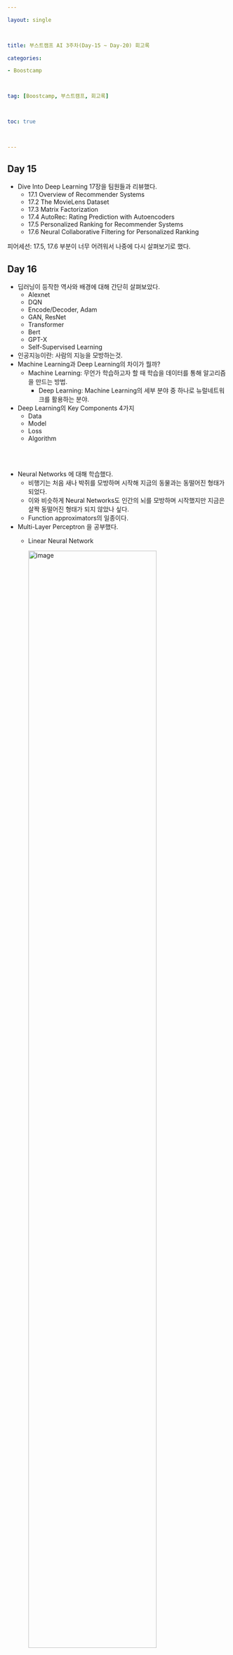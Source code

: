 ```yaml
---

layout: single

  

title: 부스트캠프 AI 3주차(Day-15 ~ Day-20) 회고록

categories:

- Boostcamp

  

tag: [Boostcamp, 부스트캠프, 회고록]

  

toc: true

  

---
```

## Day 15
+ Dive Into Deep Learning 17장을 팀원들과 리뷰했다.
  + 17.1 Overview of Recommender Systems
  + 17.2 The MovieLens Dataset
  + 17.3 Matrix Factorization
  + 17.4 AutoRec: Rating Prediction with Autoencoders
  + 17.5 Personalized Ranking for Recommender Systems
  + 17.6 Neural Collaborative Filtering for Personalized Ranking
  
피어세션: 17.5, 17.6 부분이 너무 어려워서 나중에 다시 살펴보기로 했다.
## Day 16
+ 딥러닝이 등작한 역사와 배경에 대해 간단히 살펴보았다.
  + Alexnet
  + DQN
  + Encode/Decoder, Adam
  + GAN, ResNet
  + Transformer
  + Bert
  + GPT-X
  + Self-Supervised Learning
+ 인공지능이란: 사람의 지능을 모방하는것.
+ Machine Learning과 Deep Learning의 차이가 뭘까?
  + Machine Learning: 무언가 학습하고자 할 때 학습을 데이터를 통해 알고리즘을 만드는 방법.
    + Deep Learning: Machine Learning의 세부 분야 중 하나로 뉴럴네트워크를 활용하는 분야.
+ Deep Learning의 Key Components 4가지
  + Data
  + Model
  + Loss
  + Algorithm

<br>
<br>

+ Neural Networks 에 대해 학습했다.
  + 비행기는 처음 새나 박쥐를 모방하며 시작해 지금의 동물과는 동떨어진 형태가 되었다.
  + 이와 비슷하게 Neural Networks도 인간의 뇌를 모방하며 시작했지만 지금은 살짝 동떨어진 형태가 되지 않았나 싶다.
  + Function approximators의 일종이다.
+ Multi-Layer Perceptron 을 공부했다.
  + Linear Neural Network

    <img width="80%" alt="image" src="https://user-images.githubusercontent.com/94548914/194794486-8ebf2c07-e752-493f-9ea1-ca3edb6d36ed.png">

  + Mult Layer Perceptron
  
    <img width="80%" alt="image" src="https://user-images.githubusercontent.com/94548914/194794581-ab453716-ad93-4c5e-bb42-f88d924a5b60.png">


<br>
<br>

+ Optimization
  + Generalization
    + 모델이 학습된 데이터 이외의 일반적인 unseendata에 대해 얼마나 잘 동작하는지를 말한다.
  + Under-fitting vs. over-fitting
    + Under-fitting 되면 성능이 떨어진다.
    + Over-fitting 되면 Generalization이 떨어진다.
  + Cross validation
    + K-fold validation 이라고도 한다.
    + Train data를 k개로 나누어 k개의 데이터 끼리 교차로 Vaildation data로 활용한다.
    + 하이퍼 파라미터의 최적을 Cross validation으로 찾고, 하이퍼 파라미터를 가지고 모든 train data를 학습시킨다.
  + Bias-variance tradeoff
    + Bias는 표적으로 부터 전체적으로 얼마나 떨어져 있는지 거리를 말한다.
    + Variance는 데이터들 끼리 얼마나 뭉쳐 있는지 여부를 말한다.
    + Bias와 Variance 간에는 Tradeoff가 존재한다.

      <img width="80%" alt="image" src="https://user-images.githubusercontent.com/94548914/194795614-baff2f17-0619-47e0-86d1-1d469ca16264.png">

  + Bootstrapping
    + 학습 데이터 중 Subsmapling으로 여러개의 셋을 만들어 학습하겠다.
  + Bagging and boosting
    + Bootstrapping aggregating
      + 여러개의 모델을 Bootstrapping으로 학습하고 평균을 내겠다.
      + Parallel
    + Bagging
      + Sequential

      <img width="80%" alt="image" src="https://user-images.githubusercontent.com/94548914/194796556-929c7c47-2bf1-4f43-a204-6b77bf4c0639.png">

+ Gradient Descent Methods
  + Stochastic gradient descent
  + Mini-batch gradient descent
  + Batch gradient descent
    + Lager batch -> Sharp Minimizers
    + Small batch -> Flat Minimizers

      <img width="80%" alt="image" src="https://user-images.githubusercontent.com/94548914/194796761-4ece8f35-5f71-4dd3-b19b-dc64f44ffa03.png">

+ Momentum
  $$ \begin{aligned}a_{t+1}\leftarrow \beta a_{t}+g_{t}\\
  W_{t+1}\leftarrow W_{t}-\eta a_{t+1}\end{aligned} $$
+ Nesterov Accelerated Gradient
  + Lookahead Gradinet 추가.
  $$ \begin{aligned}a_{t+1}\leftarrow \beta a_{t}+\nabla L\left( W_{t}-\eta \beta _{at}\right) \\
  W_{t+1}\leftarrow W_{t}-\eta a_{t+1}\end{aligned} $$
+ Adagrad
  + 많이 변해온건 조금만, 조금만 변해온건 많이 변화시킨다.
  + Gt가 너무 커지면 0에 가까워지고 학습이 잘 안된다.

  <img width="80%" alt="image" src="https://user-images.githubusercontent.com/94548914/194797450-bbdf7e57-8ac2-48ee-81ac-23673dd42a88.png">

+ Adadelta
  + EMA: Exponetial Moving Average
  + Learning rate이 없어 조절하기가 힘들다.
  + 바꿀수 있는 부분이 많이 없음.

  <img width="80%" alt="image" src="https://user-images.githubusercontent.com/94548914/194797495-91ae73b4-b34f-4d67-a159-3a1f560db425.png">

+ RMSprop
  + Stepsize가 추가됨.

  <img width="80%" alt="image" src="https://user-images.githubusercontent.com/94548914/194797541-63dfba88-75c3-43c2-9dd2-4b91bb0868da.png">

+ Adam
  + 최근 가장 많이 쓰이는 Optimizer

  <img width="80%" alt="image" src="https://user-images.githubusercontent.com/94548914/194797594-0d6ab8ad-4ad4-460a-93b7-24830199143c.png">

<br>

+ Regularization
  + Over fitting을 막기위해 학습을 방해, 규제한다.
  + Early stopping 
  
    <img width="80%" alt="image" src="https://user-images.githubusercontent.com/94548914/194798076-85988f12-dc6e-4424-9929-d11845ec969e.png">

  + Parameter norm penalty 
  
    <img width="80%" alt="image" src="https://user-images.githubusercontent.com/94548914/194798113-65dfbda8-47d6-4842-9987-2518b8180577.png">

  + Data augmentation 
  
    <img width="80%" alt="image" src="https://user-images.githubusercontent.com/94548914/194798147-54d3b75b-307a-486c-adcb-69d258a42562.png">

  + Noise robustness
  
    <img width="80%" alt="image" src="https://user-images.githubusercontent.com/94548914/194798186-dbded22c-46c7-442b-a012-9a92b18a7ea2.png">

  + Label smoothing

    <img width="80%" alt="image" src="https://user-images.githubusercontent.com/94548914/194798239-572e6bcc-fd05-41d6-a73c-6f8626e47dc5.png">

  + Dropout
  
    <img width="80%" alt="image" src="https://user-images.githubusercontent.com/94548914/194798277-45262cb3-546c-4f3f-adf1-e0f56fb63ae7.png">

  + Batch normalization

    <img width="80%" alt="image" src="https://user-images.githubusercontent.com/94548914/194805588-95f32e14-0807-48af-a9aa-b1820eeacbea.png">

          

피어세션: 강의에서 "여기는 logit이니까 activation 없이 나오죠"라고 언급됐었다. 의문이 생겨 Logit 함수에 대해 조사했고 팀원들과 공유했다.
[Logit](https://velog.io/@guide333/logit-%ED%99%95%EB%A5%A0-sigmoid-softmax)

<br>
<br>
<br>

## Day 17
+ CNN에 대해 학습했다.
+ Modern CNN에 대해 살펴봤다.
+ CNN이 CV분야에서 어떻게 활용하는지 공부했다.
+ CNN에서 1by1 커널과 3by3 커널의 의미를 학습했다.
+ 왜 2by2 또는 짝수 커널을 쓰지 않는지 찾아봤다.
+ RNN에 대해 학습했다.
+ LSTM의 탄생배경과 구조에 대해 학습했다.
## Day 18
+ Transformer에 대해서 학습했다.(All you need attetion)
+ Multi Head Attention에 대해 학습했다.
+ Generative Models에 대해 학습했다.
## Day 19
+ VIT에 대해 학습했다.
+ Matplotlib에 대해 살펴봤다.